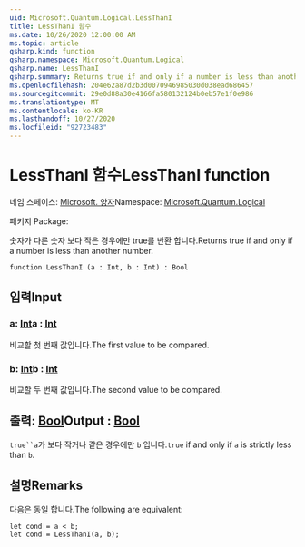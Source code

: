 ```yaml
---
uid: Microsoft.Quantum.Logical.LessThanI
title: LessThanI 함수
ms.date: 10/26/2020 12:00:00 AM
ms.topic: article
qsharp.kind: function
qsharp.namespace: Microsoft.Quantum.Logical
qsharp.name: LessThanI
qsharp.summary: Returns true if and only if a number is less than another number.
ms.openlocfilehash: 204e62a87d2b3d0070946985030d038ead686457
ms.sourcegitcommit: 29e0d88a30e4166fa580132124b0eb57e1f0e986
ms.translationtype: MT
ms.contentlocale: ko-KR
ms.lasthandoff: 10/27/2020
ms.locfileid: "92723483"
---
```

# <a name="lessthani-function"></a><span data-ttu-id="6de3c-102">LessThanI 함수</span><span class="sxs-lookup"><span data-stu-id="6de3c-102">LessThanI function</span></span>

<span data-ttu-id="6de3c-103">네임 스페이스: [Microsoft. 양자](xref:Microsoft.Quantum.Logical)</span><span class="sxs-lookup"><span data-stu-id="6de3c-103">Namespace: [Microsoft.Quantum.Logical](xref:Microsoft.Quantum.Logical)</span></span>

<span data-ttu-id="6de3c-104">패키지 [](https://nuget.org/packages/)</span><span class="sxs-lookup"><span data-stu-id="6de3c-104">Package: [](https://nuget.org/packages/)</span></span>


<span data-ttu-id="6de3c-105">숫자가 다른 숫자 보다 작은 경우에만 true를 반환 합니다.</span><span class="sxs-lookup"><span data-stu-id="6de3c-105">Returns true if and only if a number is less than another number.</span></span>

```qsharp
function LessThanI (a : Int, b : Int) : Bool
```


## <a name="input"></a><span data-ttu-id="6de3c-106">입력</span><span class="sxs-lookup"><span data-stu-id="6de3c-106">Input</span></span>

### <a name="a--int"></a><span data-ttu-id="6de3c-107">a: [Int](xref:microsoft.quantum.lang-ref.int)</span><span class="sxs-lookup"><span data-stu-id="6de3c-107">a : [Int](xref:microsoft.quantum.lang-ref.int)</span></span>

<span data-ttu-id="6de3c-108">비교할 첫 번째 값입니다.</span><span class="sxs-lookup"><span data-stu-id="6de3c-108">The first value to be compared.</span></span>


### <a name="b--int"></a><span data-ttu-id="6de3c-109">b: [Int](xref:microsoft.quantum.lang-ref.int)</span><span class="sxs-lookup"><span data-stu-id="6de3c-109">b : [Int](xref:microsoft.quantum.lang-ref.int)</span></span>

<span data-ttu-id="6de3c-110">비교할 두 번째 값입니다.</span><span class="sxs-lookup"><span data-stu-id="6de3c-110">The second value to be compared.</span></span>



## <a name="output--bool"></a><span data-ttu-id="6de3c-111">출력: [Bool](xref:microsoft.quantum.lang-ref.bool)</span><span class="sxs-lookup"><span data-stu-id="6de3c-111">Output : [Bool](xref:microsoft.quantum.lang-ref.bool)</span></span>

<span data-ttu-id="6de3c-112">`true``a`가 보다 작거나 같은 경우에만 `b` 입니다.</span><span class="sxs-lookup"><span data-stu-id="6de3c-112">`true` if and only if `a` is strictly less than `b`.</span></span>

## <a name="remarks"></a><span data-ttu-id="6de3c-113">설명</span><span class="sxs-lookup"><span data-stu-id="6de3c-113">Remarks</span></span>

<span data-ttu-id="6de3c-114">다음은 동일 합니다.</span><span class="sxs-lookup"><span data-stu-id="6de3c-114">The following are equivalent:</span></span>

```Q#
let cond = a < b;
let cond = LessThanI(a, b);
```